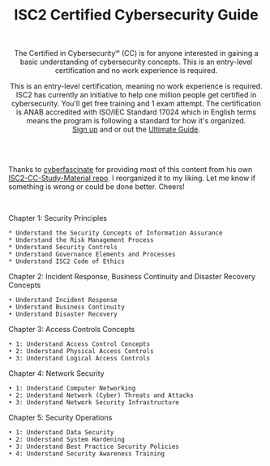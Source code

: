 <h1 align="center"> ISC2 Certified Cybersecurity Guide </h1>

<br>

<p align="center">The Certified in Cybersecurity℠ (CC) is for anyone interested in gaining a basic understanding of cybersecurity concepts. This is an entry-level certification and no work experience is required. </p>

<p align="center"> This is an entry-level certification, meaning no work experience is required. ISC2 has currently an initiative to help one million people get certified in cybersecurity. You'll get free training and 1 exam attempt. The certification is ANAB accredited with ISO/IEC Standard 17024 which in English terms means the program is following a standard for how it's organized. <br>
    <a href="https://www.isc2.org/candidate">Sign up</a> and or out the <a href="https://cloud.connect.isc2.org/cc-ultimate-guide">Ultimate Guide</a>. </p> 

<br> <br>

Thanks to [cyberfascinate](https://github.com/cyberfascinate) for providing most of this content from his own [ISC2-CC-Study-Material repo](https://github.com/cyberfascinate/ISC2-CC-Study-Material). I reorganized it to my liking. Let me know if something is wrong or could be done better. Cheers!

<br>

Chapter 1: Security Principles

    * Understand the Security Concepts of Information Assurance
    * Understand the Risk Management Process
    * Understand Security Controls
    * Understand Governance Elements and Processes
    * Understand ISC2 Code of Ethics

Chapter 2: Incident Response, Business Continuity and Disaster Recovery Concepts

    • Understand Incident Response
    • Understand Business Continuity
    • Understand Disaster Recovery

Chapter 3: Access Controls Concepts

    • 1: Understand Access Control Concepts
    • 2: Understand Physical Access Controls
    • 3: Understand Logical Access Controls

Chapter 4: Network Security

    • 1: Understand Computer Networking
    • 2: Understand Network (Cyber) Threats and Attacks
    • 3: Understand Network Security Infrastructure

Chapter 5: Security Operations

    • 1: Understand Data Security
    • 2: Understand System Hardening
    • 3: Understand Best Practice Security Policies
    • 4: Understand Security Awareness Training
